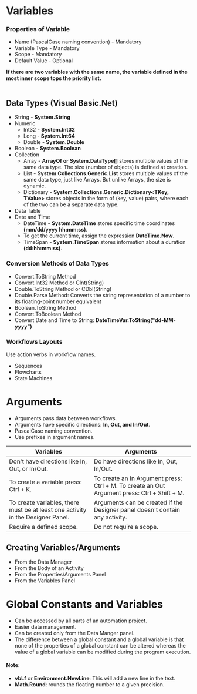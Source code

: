 # Variables

### Properties of Variable
- Name (PascalCase naming convention) - Mandatory
- Variable Type - Mandatory
- Scope - Mandatory
- Default Value - Optional

**If there are two variables with the same name, the variable defined in the most inner scope tops the priority list.** <br><br>

## Data Types (Visual Basic.Net)
- String - **System.String**
- Numeric
  - Int32 - **System.Int32** 
  - Long - **System.Int64**
  - Double - **System.Double**
- Boolean - **System.Boolean**
- Collection
  - Array - **ArrayOf<T> or System.DataType[]** stores multiple values of the same data type. The size (number of objects) is defined at creation.
  - List - **System.Collections.Generic.List<T>** stores multiple values of the same data type, just like Arrays. But unlike Arrays, the size is dynamic.
  - Dictionary - **System.Collections.Generic.Dictionary<TKey, TValue>** stores objects in the form of (key, value) pairs, where each of the two can be a separate data type.
- Data Table
- Date and Time
  - DateTime - **System.DateTime** stores specific time coordinates **(mm/dd/yyyy hh:mm:ss)**.
  - To get the current time, assign the expression **DateTime.Now**.
  - TimeSpan - **System.TimeSpan** stores information about a duration **(dd:hh:mm:ss)**.

### Conversion Methods of Data Types 
- Convert.ToString Method
- Convert.Int32 Method or CInt(String)
- Double.ToString Method or CDbl(String)
- Double.Parse Method: Converts the string representation of a number to its floating-point number equivalent
- Boolean.ToString Method
- Convert.ToBoolean Method
- Convert Date and Time to String: **DateTimeVar.ToString("dd-MM-yyyy")** <br>

### Workflows Layouts
Use action verbs in workflow names.
- Sequences
- Flowcharts
- State Machines

# Arguments
- Arguments pass data between workflows. 
- Arguments have specific directions: **In, Out, and In/Out**. 
- PascalCase naming convention.
- Use prefixes in argument names.

| Variables                                       | Arguments                                                         |
|-------------------------------------------------|-------------------------------------------------------------------|
| Don't have directions like In, Out, or In/Out.   | Do have directions like In, Out, In/Out.                          |
| To create a variable press: Ctrl + K.            | To create an In Argument press: Ctrl + M. To create an Out Argument press: Ctrl + Shift + M.  |
| To create variables, there must be at least one activity in the Designer Panel. | Arguments can be created if the Designer panel doesn't contain any activity. |
| Require a defined scope.                        | Do not require a scope.                                           |


## Creating Variables/Arguments
- From the Data Manager
- From the Body of an Activity
- From the Properties/Arguments Panel
- From the Variables Panel

# Global Constants and Variables
- Can be accessed by all parts of an automation project.
- Easier data management.
- Can be created only from the Data Manger panel.
- The difference between a global constant and a global variable is that none of the properties of a global constant can be altered whereas the value of a global variable can be modified during the program execution.

#### Note:
- **vbLf** or **Environment.NewLine**: This will add a new line in the text. 
- **Math.Round**: rounds the floating number to a given precision.
